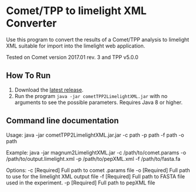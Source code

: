 Comet/TPP to limelight XML Converter
=======================================

Use this program to convert the results of a Comet/TPP analysis to
limelight XML suitable for import into the limelight web application.

Tested on Comet version 2017.01 rev. 3 and TPP v5.0.0

How To Run
-------------
1. Download the [latest release](https://github.com/yeastrc/limelight-import-comet-tpp/releases).
2. Run the program ``java -jar cometTPP2LimelightXML.jar`` with no arguments to see the possible parameters. Requires Java 8 or higher.

Command line documentation
---------------------------

Usage: java -jar cometTPP2LimelightXML.jar.jar -c path -p path -f path -o path

Example: java -jar magnum2LimelightXML.jar -c /path/to/comet.params
                                       -o /path/to/output.limelight.xml
                                       -p /path/to/pepXML.xml
                                       -f /path/to/fasta.fa

Options:
        -c      [Required] Full path to comet .params file
        -o      [Required] Full path to use for the limelight XML output file
        -f      [Required] Full path to FASTA file used in the experiment.
        -p      [Required] Full path to pepXML file

